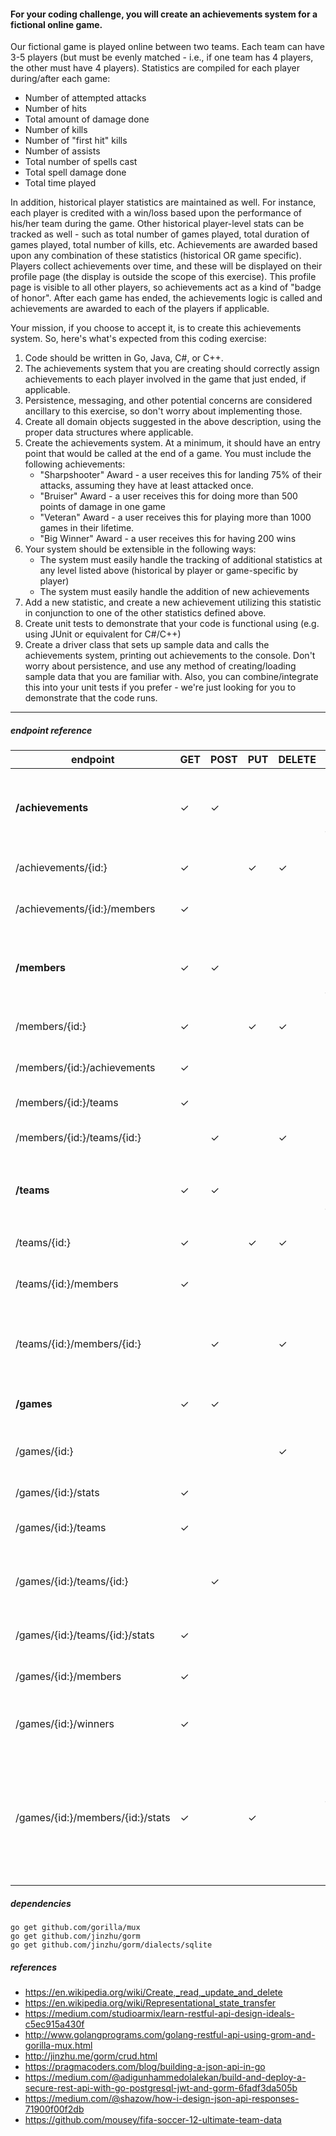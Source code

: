 #### For your coding challenge, you will create an achievements system for a fictional online game.
Our fictional game is played online between two teams. Each team can have 3-5 players (but must be evenly matched - i.e., if one team has 4 players, the other must have 4 players). Statistics are compiled for each player during/after each game:

- Number of attempted attacks
- Number of hits
- Total amount of damage done
- Number of kills
- Number of "first hit" kills
- Number of assists
- Total number of spells cast
- Total spell damage done
- Total time played

In addition, historical player statistics are maintained as well. For instance, each player is credited with a win/loss based upon the performance of his/her team during the game. Other historical player-level stats can be tracked as well - such as total number of games played, total duration of games played, total number of kills, etc. Achievements are awarded based upon any combination of these statistics (historical OR game specific). Players collect achievements over time, and these will be displayed on their profile page (the display is outside the scope of this exercise). This profile page is visible to all other players, so achievements act as a kind of "badge of honor". After each game has ended, the achievements logic is called and achievements are awarded to each of the players if applicable.

Your mission, if you choose to accept it, is to create this achievements system. So, here's what's expected from this coding exercise:
1. Code should be written in Go, Java, C#, or C++.
2. The achievements system that you are creating should correctly assign achievements to each player involved in the game that just ended, if applicable.
3. Persistence, messaging, and other potential concerns are considered ancillary to this exercise, so don't worry about implementing those.
4. Create all domain objects suggested in the above description, using the proper data structures where applicable.
5. Create the achievements system. At a minimum, it should have an entry point that would be called at the end of a game. You must include the following achievements:
   - "Sharpshooter" Award - a user receives this for landing 75% of their attacks, assuming they have at least attacked once.
   -  "Bruiser" Award - a user receives this for doing more than 500 points of damage in one game
   - "Veteran" Award - a user receives this for playing more than 1000 games in their lifetime.
   - "Big Winner" Award - a user receives this for having 200 wins
6. Your system should be extensible in the following ways:
   - The system must easily handle the tracking of additional statistics at any level listed above (historical by player or game-specific by player)
   - The system must easily handle the addition of new achievements
7. Add a new statistic, and create a new achievement utilizing this statistic in conjunction to one of the other statistics defined above.
8. Create unit tests to demonstrate that your code is functional using (e.g. using JUnit or equivalent for C#/C++)
9. Create a driver class that sets up sample data and calls the achievements system, printing out achievements to the console. Don't worry about persistence, and use any method of creating/loading sample data that you are familiar with. Also, you can combine/integrate this into your unit tests if you prefer - we're just looking for you to demonstrate that the code runs.

---
##### endpoint reference


endpoint|GET|POST|PUT|DELETE|notes
-|-|-|-|-|-
**/achievements**                   |&check;|&check;|       |       |**get** all achievements</br>**create** a new achievement</br>_fields:_ `slug` `name` `desc` `img`
/achievements/{id:}                 |&check;|       |&check;|&check;|**get**, **update** or **delete** an achievement
/achievements/{id:}/members         |&check;|       |       |       |**get** members who have an achievement
**/members**                        |&check;|&check;|       |       |**get** all members</br>**create** a new member</br>_fields:_ `name` `img`
/members/{id:}                      |&check;|       |&check;|&check;|**get**, **update** or **delete** a member
/members/{id:}/achievements         |&check;|       |       |       |**get** all achievements of a member
/members/{id:}/teams                |&check;|       |       |       |**get** all teams of a member
/members/{id:}/teams/{id:}          |       |&check;|       |&check;|a member **joins** - or - **leaves** a team
**/teams**                          |&check;|&check;|       |       |**get** all teams</br>**create** a new team</br>_fields:_ `name` `img`
/teams/{id:}                        |&check;|       |&check;|&check;|**get**, **update** or **delete** a team
/teams/{id:}/members                |&check;|       |       |       |**get** all members of a team
/teams/{id:}/members/{id:}          |       |&check;|       |&check;|**add** a member **to** a team</br>**remove** a member **from** a team
**/games**                          |&check;|&check;|       |       |**get** all games</br>**create** a new game
/games/{id:}                        |       |       |       |&check;|**close** a game and run achievement logic
/games/{id:}/stats                  |&check;|       |       |       | **get** all stats for a game
/games/{id:}/teams                  |&check;|       |       |       |**get** all teams that joined a game
/games/{id:}/teams/{id:}            |       |&check;|       |       |**add** a team to a game;</br>team must contain 3-5 members;
/games/{id:}/teams/{id:}/stats      |&check;|       |       |       |**get** game stats for a team
/games/{id:}/members                |&check;|       |       |       |**get** all members of a game
/games/{id:}/winners                |&check;|       |       |       |**get** all winning members of a game
/games/{id:}/members/{id:}/stats    |&check;|       |&check;|       |**get** or **update** game stats for a member;</br>_fields:_ `num_attacks` `num_hits` `amount_damage` `num_kills` `instant_kills` `num_assists` `num_spells` `spells_damage`


##### dependencies
`go get github.com/gorilla/mux`</br>
`go get github.com/jinzhu/gorm`</br>
`go get github.com/jinzhu/gorm/dialects/sqlite`</br>

##### references
- https://en.wikipedia.org/wiki/Create,_read,_update_and_delete
- https://en.wikipedia.org/wiki/Representational_state_transfer
- https://medium.com/studioarmix/learn-restful-api-design-ideals-c5ec915a430f
- http://www.golangprograms.com/golang-restful-api-using-grom-and-gorilla-mux.html
- http://jinzhu.me/gorm/crud.html
- https://pragmacoders.com/blog/building-a-json-api-in-go
- https://medium.com/@adigunhammedolalekan/build-and-deploy-a-secure-rest-api-with-go-postgresql-jwt-and-gorm-6fadf3da505b
- https://medium.com/@shazow/how-i-design-json-api-responses-71900f00f2db
- https://github.com/mousey/fifa-soccer-12-ultimate-team-data

